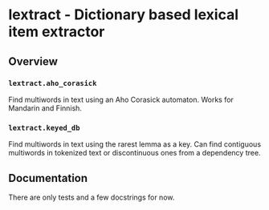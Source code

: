 # lextract - Dictionary based lexical item extractor

## Overview

### `lextract.aho_corasick`

Find multiwords in text using an Aho Corasick automaton. Works for Mandarin and
Finnish.

### `lextract.keyed_db`

Find multiwords in text using the rarest lemma as a key. Can find contiguous
multiwords in tokenized text or discontinuous ones from a dependency tree.

## Documentation

There are only tests and a few docstrings for now.
